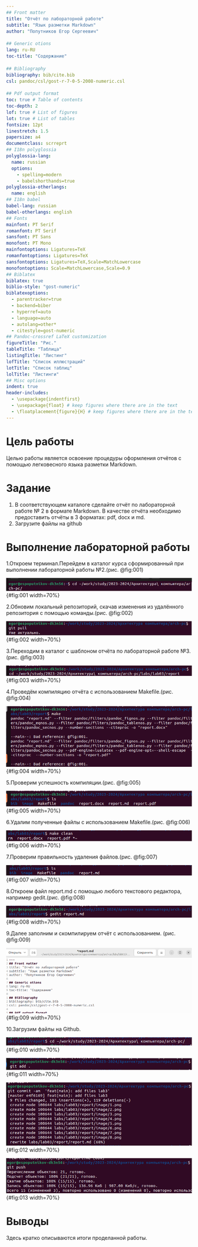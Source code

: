 ```yaml
---
## Front matter
title: "Отчёт по лабораторной работе"
subtitle: "Язык разметки Markdown"
author: "Попутников Егор Сергеевич"

## Generic otions
lang: ru-RU
toc-title: "Содержание"

## Bibliography
bibliography: bib/cite.bib
csl: pandoc/csl/gost-r-7-0-5-2008-numeric.csl

## Pdf output format
toc: true # Table of contents
toc-depth: 2
lof: true # List of figures
lot: true # List of tables
fontsize: 12pt
linestretch: 1.5
papersize: a4
documentclass: scrreprt
## I18n polyglossia
polyglossia-lang:
  name: russian
  options:
	- spelling=modern
	- babelshorthands=true
polyglossia-otherlangs:
  name: english
## I18n babel
babel-lang: russian
babel-otherlangs: english
## Fonts
mainfont: PT Serif
romanfont: PT Serif
sansfont: PT Sans
monofont: PT Mono
mainfontoptions: Ligatures=TeX
romanfontoptions: Ligatures=TeX
sansfontoptions: Ligatures=TeX,Scale=MatchLowercase
monofontoptions: Scale=MatchLowercase,Scale=0.9
## Biblatex
biblatex: true
biblio-style: "gost-numeric"
biblatexoptions:
  - parentracker=true
  - backend=biber
  - hyperref=auto
  - language=auto
  - autolang=other*
  - citestyle=gost-numeric
## Pandoc-crossref LaTeX customization
figureTitle: "Рис."
tableTitle: "Таблица"
listingTitle: "Листинг"
lofTitle: "Список иллюстраций"
lotTitle: "Список таблиц"
lolTitle: "Листинги"
## Misc options
indent: true
header-includes:
  - \usepackage{indentfirst}
  - \usepackage{float} # keep figures where there are in the text
  - \floatplacement{figure}{H} # keep figures where there are in the text
---
```


# Цель работы
Целью работы является освоение процедуры оформления отчётов с помощью легковесного языка разметки Markdown.

# Задание
1. В соответствующем каталоге сделайте отчёт по лабораторной работе № 2 в формате
Markdown. В качестве отчёта необходимо предоставить отчёты в 3 форматах: pdf, docx
и md.
2. Загрузите файлы на github

# Выполнение лабораторной работы

1.Откроем терминал.Перейдем в каталог курса сформированный при выполнении лабораторной работы №2.(рис. @fig:001)

![Перемещение по файловой системе](image/1.png){#fig:001 width=70%}

2.Обновим локальный репозиторий, скачав изменения из удалённого репозитория с помощью команды.(рис. @fig:002)

![Обновление данных репозитория](image/2.png){#fig:002 width=70%}

3.Переходим в каталог с шаблоном отчёта по лабораторной работе №3.(рис. @fig:003)

![Перемещение по файловой системе](image/3.png){#fig:003 width=70%}

4.Проведём компиляцию отчёта с использованием Makefile.(рис. @fig:004)

![Процесс компиляции](image/4.png){#fig:004 width=70%}

5.Проверим успешность компиляции.(рис. @fig:005)

![Просмотр файлов](image/5.png){#fig:005 width=70%}

6.Удалим полученные файлы с использованием Makefile.(рис. @fig:006)

![Удаление файлов](image/6.png){#fig:006 width=70%}

7.Проверим правильность удаления файлов.(рис. @fig:007)

![Просмотр файлов](image/7.png){#fig:007 width=70%}

8.Откроем файл report.md с помощью любого текстового редактора, например gedit.(рис. @fig:008)

![Запуск текстового редактора](image/8.png){#fig:008 width=70%}

9.Далее заполним и скомпилируем отчёт с использованием. (рис. @fig:009)

![Название рисунка](image/9.png){#fig:009 width=70%}

10.Загрузим файлы на Github.


![](image/10.png){#fig:010 width=70%} 

![](image/11.png){#fig:011 width=70%}

![](image/12.png){#fig:012 width=70%}

![](image/13.png){#fig:013 width=70%}

# Выводы

Здесь кратко описываются итоги проделанной работы.


